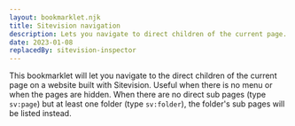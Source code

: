 ```yaml
---
layout: bookmarklet.njk
title: Sitevision navigation
description: Lets you navigate to direct children of the current page.
date: 2023-01-08
replacedBy: sitevision-inspector
---
```


This bookmarklet will let you navigate to the direct children of the current page on a website built with Sitevision. Useful when there is no menu or when the pages are hidden. When there are no direct sub pages (type `sv:page`) but at least one folder (type `sv:folder`), the folder's sub pages will be listed instead.
